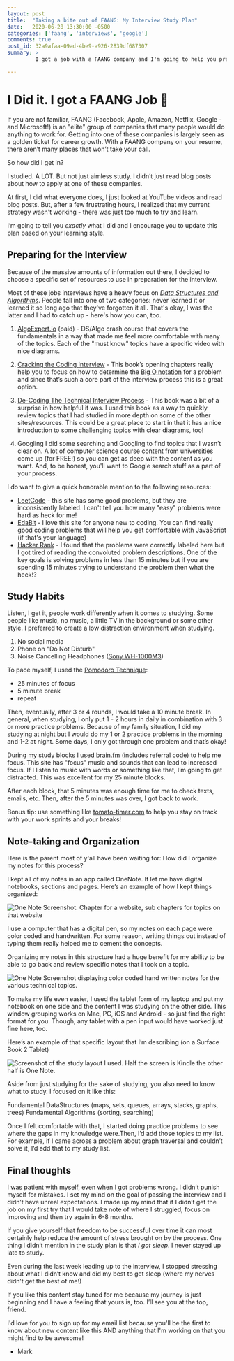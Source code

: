```yaml
---
layout: post
title:  "Taking a bite out of FAANG: My Interview Study Plan"
date:   2020-06-28 13:30:00 -0500
categories: ['faang', 'interviews', 'google']
comments: true
post_id: 32a9afaa-09ad-4be9-a926-2839df687307
summary: >
         I got a job with a FAANG company and I'm going to help you prepare for an interview, too.

---
```

# I Did it. I got a FAANG Job 🎉


If you are not familiar, FAANG (Facebook, Apple, Amazon, Netflix, Google - and Microsoft!) is an "elite" group of companies that many people would do anything to work for. Getting into one of these companies is largely seen as a golden ticket for career growth. With a FAANG company on your resume, there aren’t many places that won’t take your call.

So how did I get in?

I studied. A LOT. But not just aimless study. I didn’t just read blog posts about how to apply at one of these companies. 

At first, I did what everyone does, I just looked at YouTube videos and read blog posts. But, after a few frustrating hours, I realized that my current strategy wasn't working - there was just too much to try and learn.

I’m going to tell you *_exactly_* what I did and I encourage you to update this plan based on your learning style.

## Preparing for the Interview
Because of the massive amounts of information out there, I decided to choose a specific set of resources to use in preparation for the interview.

Most of these jobs interviews have a heavy focus on [*_Data Structures and Algorithms_*](https://www.tutorialspoint.com/data_structures_algorithms/index.htm). People fall into one of two categories: never learned it or learned it so long ago that they've forgotten it all. That's okay, I was the latter and I had to catch up - here's how you can, too.

1. [AlgoExpert.io](https://algoexpert.io) (paid) - DS/Algo crash course that covers the fundamentals in a way that made me feel more comfortable with many of the topics. Each of the "must know" topics have a specific video with nice diagrams.

2. [Cracking the Coding Interview](http://www.crackingthecodinginterview.com/) - This book’s opening chapters really help you to focus on how to determine the [Big O notation](https://en.wikipedia.org/wiki/Big_O_notation) for a problem and since that’s such a core part of the interview process this is a great option.

3. [De-Coding The Technical Interview Process](https://technicalinterviews.dev/) -
This book was a bit of a surprise in how helpful it was. I used this book as a way to quickly review topics that I had studied in more depth on some of the other sites/resources. This could be a great place to start in that it has a nice introduction to some challenging topics with clear diagrams, too!

4. Googling
I did some searching and Googling to find topics that I wasn’t clear on. A lot of computer science course content from universities come up (for FREE!) so you can get as deep with the content as you want. And, to be honest, you'll want to Google search stuff as a part of your process.

I do want to give a quick honorable mention to the following resources:
- [LeetCode](leetcode.com) - this site has some good problems, but they are inconsistently labeled. I can't tell you how many "easy" problems were hard as heck for me!
- [EdaBit](edabit.com) - I love this site for anyone new to coding. You can find really good coding problems that will help you get comfortable with JavaScript (if that's your language)
- [Hacker Rank](hackerrank.com) - I found that the problems were correctly labeled here but I got tired of reading the convoluted problem descriptions. One of the key goals is solving problems in less than 15 minutes but if you are spending 15 minutes trying to understand the problem then what the heck!?

## Study Habits
Listen, I get it, people work differently when it comes to studying. Some people like music, no music, a little TV in the background or some other style. I preferred to create a low distraction environment when studying.

1. No social media
2. Phone on "Do Not Disturb"
3. Noise Cancelling Headphones ([Sony WH-1000M3](https://www.amazon.com/WH-1000XM3-Wireless-canceling-Headset-International/dp/B07H2DBFQZ/ref=pd_lpo_23_t_0/138-2453414-7342021?_encoding=UTF8&pd_rd_i=B07H2DBFQZ&pd_rd_r=f8c0c6e4-8f57-4f18-bdf5-7b5ab1fb2ecb&pd_rd_w=yOzNk&pd_rd_wg=13amr&pf_rd_p=7b36d496-f366-4631-94d3-61b87b52511b&pf_rd_r=BTHBRZTVT5N6X7M3QPMM&psc=1&refRID=BTHBRZTVT5N6X7M3QPMM))

To pace myself, I used the [Pomodoro Technique](https://youtu.be/VFW3Ld7JO0w):
- 25 minutes of focus
- 5 minute break
- repeat

Then, eventually, after 3 or 4 rounds, I would take a 10 minute break. In general, when studying, I only put 1 - 2 hours in daily in combination with 3 or more practice problems. Because of my family situation, I did my studying at night but I would do my 1 or 2 practice problems in the morning and 1-2 at night. Some days, I only got through one problem and that’s okay!

During my study blocks I used [brain.fm](brain.fm/invite/wLpBjV5BpW) (includes referral code) to help me focus. This site has "focus" music and sounds that can lead to increased focus. If I listen to music with words or something like that, I’m going to get distracted. This was excellent for my 25 minute blocks.

After each block, that 5 minutes was enough time for me to check texts, emails, etc. Then, after the 5 minutes was over, I got back to work.

Bonus tip: use something like [tomato-timer.com](tomato-timer.com) to help you stay on track with your work sprints and your breaks!

## Note-taking and Organization
Here is the parent most of y'all have been waiting for: How did I organize my notes for this process?

I kept all of my notes in an app called OneNote. It let me have digital notebooks, sections and pages. Here’s an example of how I kept things organized:

![One Note Screenshot. Chapter for a website, sub chapters for topics on that website](/public/images/one-note-screenshot-1.png)

I use a computer that has a digital pen, so my notes on each page were color coded and handwritten. For some reason, writing things out instead of typing them really helped me to cement the concepts. 
 
Organizing my notes in this structure had a huge benefit for my ability to be able to go back and review specific notes that I took on a topic.

![One Note Screenshot displaying color coded hand written notes for the various technical topics.](/public/images/one-note-screenshot-2.png)

To make my life even easier, I used the tablet form of my laptop and put my notebook on one side and the content I was studying on the other side. This window grouping works on Mac, PC, iOS and Android - so just find the right format for you. Though, any tablet with a pen input would have worked just fine here, too.

Here’s an example of that specific layout that I’m describing (on a Surface Book 2 Tablet)

![Screenshot of the study layout I used. Half the screen is Kindle the other half is One Note.](/public/images/kindle-one-note-screenshot.png)

Aside from just studying for the sake of studying, you also need to know what to study. I focused on it like this:

Fundamental DataStructures (maps, sets, queues, arrays, stacks, graphs, trees)
Fundamental Algorithms (sorting, searching)

Once I felt comfortable with that, I started doing practice problems to see where the gaps in my knowledge were.Then, I’d add those topics to my list. For example, if I came across a problem about graph traversal and couldn’t solve it, I’d add that to my study list.

## Final thoughts
I was patient with myself, even when I got problems wrong. I didn’t punish myself for mistakes. I set my mind on the goal of passing the interview and I didn’t have unreal expectations. I made up my mind that if I didn’t get the job on my first try that I would take note of where I struggled, focus on improving and then try again in 6-8 months.

If you give yourself that freedom to be successful over time it can most certainly help reduce the amount of stress brought on by the process. One thing I didn’t mention in the study plan is that *I got sleep*. I never stayed up late to study. 

Even during the last week leading up to the interview, I stopped stressing about what I didn’t know and did my best to get sleep (where my nerves didn’t get the best of me!)

If you like this content stay tuned for me because my journey is just beginning and I have a feeling that yours is, too. I’ll see you at the top, friend.

I'd love for you to sign up for my email list because you'll be the first to know about new content like this AND anything that I'm working on that you might find to be awesome!

- Mark